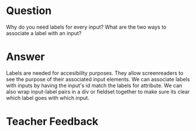 # Question
Why do you need labels for every input? What are the two ways to associate a label with an input?

# Answer
Labels are needed for accesibility purposes. They allow screenreaders to see the purpose of their associated input elements. We can associate labels with inputs by having the input's id match the labels for attribute. We can also wrap input-label pairs in a div or fieldset together to make sure its clear which label goes with which input.

# Teacher Feedback